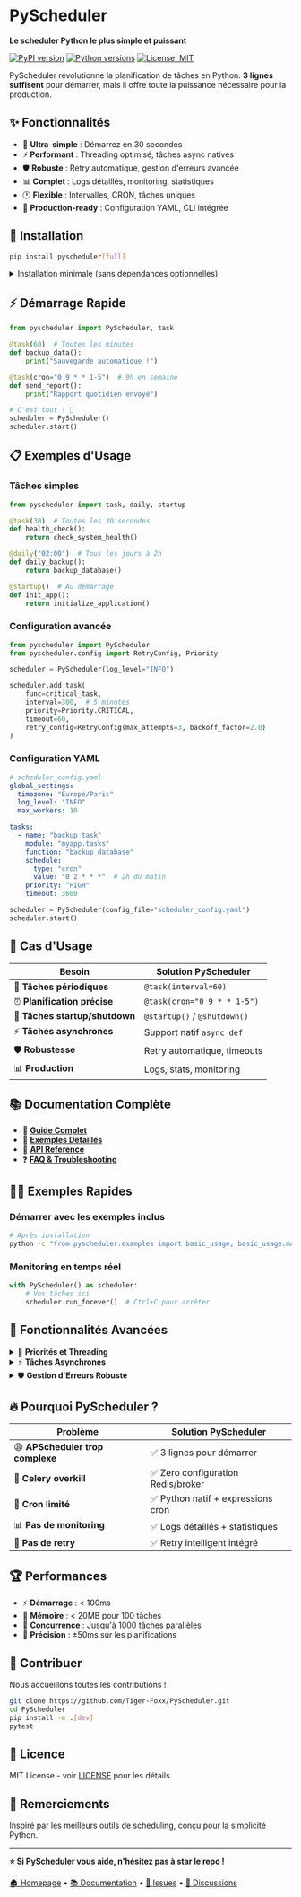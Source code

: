 # PyScheduler

**Le scheduler Python le plus simple et puissant**

[![PyPI version](https://badge.fury.io/py/pyscheduler.svg)](https://badge.fury.io/py/pyscheduler)
[![Python versions](https://img.shields.io/pypi/pyversions/pyscheduler.svg)](https://pypi.org/project/pyscheduler/)
[![License: MIT](https://img.shields.io/badge/License-MIT-yellow.svg)](https://opensource.org/licenses/MIT)

PyScheduler révolutionne la planification de tâches en Python. **3 lignes suffisent** pour démarrer, mais il offre toute la puissance nécessaire pour la production.

## ✨ **Fonctionnalités**

- 🎯 **Ultra-simple** : Démarrez en 30 secondes
- ⚡ **Performant** : Threading optimisé, tâches async natives
- 🛡️ **Robuste** : Retry automatique, gestion d'erreurs avancée
- 📊 **Complet** : Logs détaillés, monitoring, statistiques
- 🕐 **Flexible** : Intervalles, CRON, tâches uniques
- 📄 **Production-ready** : Configuration YAML, CLI intégrée

## 🚀 **Installation**

```bash
pip install pyscheduler[full]
```

<details>
<summary>Installation minimale (sans dépendances optionnelles)</summary>

```bash
pip install pyscheduler
```
</details>

## ⚡ **Démarrage Rapide**

```python
from pyscheduler import PyScheduler, task

@task(60)  # Toutes les minutes
def backup_data():
    print("Sauvegarde automatique !")

@task(cron="0 9 * * 1-5")  # 9h en semaine
def send_report():
    print("Rapport quotidien envoyé")

# C'est tout ! 🎉
scheduler = PyScheduler()
scheduler.start()
```

## 📋 **Exemples d'Usage**

### **Tâches simples**
```python
from pyscheduler import task, daily, startup

@task(30)  # Toutes les 30 secondes
def health_check():
    return check_system_health()

@daily("02:00")  # Tous les jours à 2h
def daily_backup():
    return backup_database()

@startup()  # Au démarrage
def init_app():
    return initialize_application()
```

### **Configuration avancée**
```python
from pyscheduler import PyScheduler
from pyscheduler.config import RetryConfig, Priority

scheduler = PyScheduler(log_level="INFO")

scheduler.add_task(
    func=critical_task,
    interval=300,  # 5 minutes
    priority=Priority.CRITICAL,
    timeout=60,
    retry_config=RetryConfig(max_attempts=3, backoff_factor=2.0)
)
```

### **Configuration YAML**
```yaml
# scheduler_config.yaml
global_settings:
  timezone: "Europe/Paris"
  log_level: "INFO"
  max_workers: 10

tasks:
  - name: "backup_task"
    module: "myapp.tasks"
    function: "backup_database"
    schedule:
      type: "cron"
      value: "0 2 * * *"  # 2h du matin
    priority: "HIGH"
    timeout: 3600
```

```python
scheduler = PyScheduler(config_file="scheduler_config.yaml")
scheduler.start()
```

## 🎪 **Cas d'Usage**

| Besoin | Solution PyScheduler |
|--------|---------------------|
| 🔄 **Tâches périodiques** | `@task(interval=60)` |
| ⏰ **Planification précise** | `@task(cron="0 9 * * 1-5")` |
| 🚀 **Tâches startup/shutdown** | `@startup()` / `@shutdown()` |
| ⚡ **Tâches asynchrones** | Support natif `async def` |
| 🛡️ **Robustesse** | Retry automatique, timeouts |
| 📊 **Production** | Logs, stats, monitoring |

## 📚 **Documentation Complète**

- 📖 **[Guide Complet](https://github.com/Tiger-Foxx/PyScheduler/blob/main/docs/)**
- 🎯 **[Exemples Détaillés](https://github.com/Tiger-Foxx/PyScheduler/tree/main/examples)**
- 🔧 **[API Reference](https://pyscheduler.readthedocs.io/)**
- ❓ **[FAQ & Troubleshooting](https://github.com/Tiger-Foxx/PyScheduler/blob/main/docs/troubleshooting.md)**

## 🏃‍♂️ **Exemples Rapides**

### **Démarrer avec les exemples inclus**
```bash
# Après installation
python -c "from pyscheduler.examples import basic_usage; basic_usage.main()"
```

### **Monitoring en temps réel**
```python
with PyScheduler() as scheduler:
    # Vos tâches ici
    scheduler.run_forever()  # Ctrl+C pour arrêter
```

## 🚀 **Fonctionnalités Avancées**

<details>
<summary>🎯 <strong>Priorités et Threading</strong></summary>

```python
from pyscheduler.config import Priority

@task(interval=60, priority=Priority.CRITICAL)
def critical_health_check():
    return monitor_critical_systems()

@task(interval=300, priority=Priority.LOW)
def cleanup_temp_files():
    return cleanup_operations()
```
</details>

<details>
<summary>⚡ <strong>Tâches Asynchrones</strong></summary>

```python
@task(interval=30)
async def async_api_calls():
    async with aiohttp.ClientSession() as session:
        tasks = [fetch_data(session, url) for url in urls]
        return await asyncio.gather(*tasks)
```
</details>

<details>
<summary>🛡️ <strong>Gestion d'Erreurs Robuste</strong></summary>

```python
from pyscheduler.config import RetryConfig

@task(
    interval=120,
    retry_config=RetryConfig(
        max_attempts=5,
        backoff_factor=2.0,
        max_delay=300
    ),
    timeout=60
)
def unreliable_external_api():
    return call_external_service()
```
</details>

## 🔥 **Pourquoi PyScheduler ?**

| Problème | Solution PyScheduler |
|----------|---------------------|
| 😩 **APScheduler trop complexe** | ✅ 3 lignes pour démarrer |
| 🐌 **Celery overkill** | ✅ Zero configuration Redis/broker |
| 🔧 **Cron limité** | ✅ Python natif + expressions cron |
| 📊 **Pas de monitoring** | ✅ Logs détaillés + statistiques |
| 🚫 **Pas de retry** | ✅ Retry intelligent intégré |

## 🏆 **Performances**

- ⚡ **Démarrage** : < 100ms
- 💾 **Mémoire** : < 20MB pour 100 tâches
- 🔄 **Concurrence** : Jusqu'à 1000 tâches parallèles
- 🎯 **Précision** : ±50ms sur les planifications

## 🤝 **Contribuer**

Nous accueillons toutes les contributions !

```bash
git clone https://github.com/Tiger-Foxx/PyScheduler.git
cd PyScheduler
pip install -e .[dev]
pytest
```

## 📄 **Licence**

MIT License - voir [LICENSE](LICENSE) pour les détails.

## 🙏 **Remerciements**

Inspiré par les meilleurs outils de scheduling, conçu pour la simplicité Python.

---

**⭐ Si PyScheduler vous aide, n'hésitez pas à star le repo !**

[🏠 Homepage](https://github.com/Tiger-Foxx/PyScheduler) • [📚 Documentation](https://pyscheduler.readthedocs.io/) • [🐛 Issues](https://github.com/Tiger-Foxx/PyScheduler/issues) • [💬 Discussions](https://github.com/Tiger-Foxx/PyScheduler/discussions)
